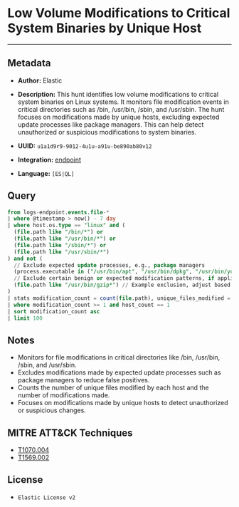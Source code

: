 # Low Volume Modifications to Critical System Binaries by Unique Host

---

## Metadata

- **Author:** Elastic
- **Description:** This hunt identifies low volume modifications to critical system binaries on Linux systems. It monitors file modification events in critical directories such as /bin, /usr/bin, /sbin, and /usr/sbin. The hunt focuses on modifications made by unique hosts, excluding expected update processes like package managers. This can help detect unauthorized or suspicious modifications to system binaries.

- **UUID:** `u1a1d9r9-9012-4u1u-a91u-be890ab80v12`
- **Integration:** [endpoint](https://docs.elastic.co/integrations/endpoint)
- **Language:** `[ES|QL]`

## Query

```sql
from logs-endpoint.events.file-*
| where @timestamp > now() - 7 day
| where host.os.type == "linux" and (
  (file.path like "/bin/*") or
  (file.path like "/usr/bin/*") or
  (file.path like "/sbin/*") or
  (file.path like "/usr/sbin/*")
) and not (
  // Exclude expected update processes, e.g., package managers
  (process.executable in ("/usr/bin/apt", "/usr/bin/dpkg", "/usr/bin/yum", "/usr/bin/rpm", "/usr/bin/pacman", "/usr/bin/pamac-daemon", "/usr/bin/update-alternatives", "/usr/bin/dockerd", "/usr/bin/microdnf", "/sbin/apk")) or
  // Exclude certain benign or expected modification patterns, if applicable
  (file.path like "/usr/bin/gzip*") // Example exclusion, adjust based on your environment
)
| stats modification_count = count(file.path), unique_files_modified = count_distinct(file.path), host_count = count(host.name) by process.executable, host.name, user.name
| where modification_count >= 1 and host_count == 1
| sort modification_count asc
| limit 100
```

## Notes

- Monitors for file modifications in critical directories like /bin, /usr/bin, /sbin, and /usr/sbin.
- Excludes modifications made by expected update processes such as package managers to reduce false positives.
- Counts the number of unique files modified by each host and the number of modifications made.
- Focuses on modifications made by unique hosts to detect unauthorized or suspicious changes.
## MITRE ATT&CK Techniques

- [T1070.004](https://attack.mitre.org/techniques/T1070/004)
- [T1569.002](https://attack.mitre.org/techniques/T1569/002)

## License

- `Elastic License v2`
